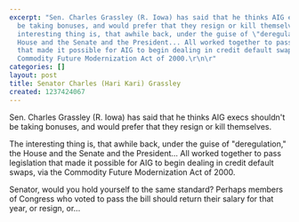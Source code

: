 ```yaml
---
excerpt: "Sen. Charles Grassley (R. Iowa) has said that he thinks AIG execs shouldn't
  be taking bonuses, and would prefer that they resign or kill themselves.\r\n\r\nThe
  interesting thing is, that awhile back, under the guise of \"deregulation,\" the
  House and the Senate and the President... All worked together to pass legislation
  that made it possible for AIG to begin dealing in credit default swaps, via the
  Commodity Future Modernization Act of 2000.\r\n\r"
categories: []
layout: post
title: Senator Charles (Hari Kari) Grassley
created: 1237424067
---
```

Sen. Charles Grassley (R. Iowa) has said that he thinks AIG execs shouldn't be taking bonuses, and would prefer that they resign or kill themselves.

The interesting thing is, that awhile back, under the guise of "deregulation," the House and the Senate and the President... All worked together to pass legislation that made it possible for AIG to begin dealing in credit default swaps, via the Commodity Future Modernization Act of 2000.

Senator, would you hold yourself to the same standard?  Perhaps members of Congress who voted to pass the bill should return their salary for that year, or resign, or...
